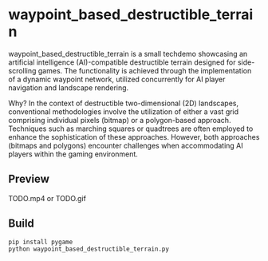 # waypoint_based_destructible_terrain

waypoint_based_destructible_terrain is a small techdemo showcasing an artificial intelligence (AI)-compatible destructible terrain designed for side-scrolling games. The functionality is achieved through the implementation of a dynamic waypoint network, utilized concurrently for AI player navigation and landscape rendering.

Why? In the context of destructible two-dimensional (2D) landscapes, conventional methodologies involve the utilization of either a vast grid comprising individual pixels (bitmap) or a polygon-based approach. Techniques such as marching squares or quadtrees are often employed to enhance the sophistication of these approaches. However, both approaches (bitmaps and polygons) encounter challenges when accommodating AI players within the gaming environment.

## Preview

TODO.mp4 or TODO.gif

## Build

```
pip install pygame
python waypoint_based_destructible_terrain.py
```
